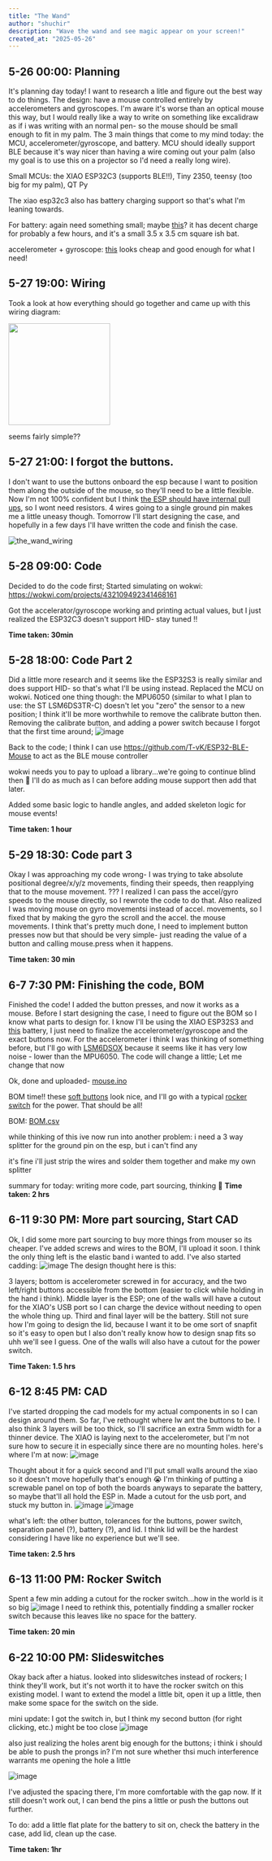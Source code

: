 ```yaml
---
title: "The Wand"
author: "shuchir"
description: "Wave the wand and see magic appear on your screen!"
created_at: "2025-05-26"
---
```


## 5-26 00:00: Planning
It's planning day today! I want to research a litle and figure out the best way to do things. The design: have a mouse controlled entirely by accelerometers and gyroscopes. I'm aware it's worse than an optical mouse this way, but I would really like a way to write on something like excalidraw as if i was writing with an normal pen- so the mouse should be small enough to fit in my palm. 
The 3 main things that come to my mind today: the MCU, accelerometer/gyroscope, and battery. MCU should ideally support BLE because it's way nicer than having a wire coming out your palm (also my goal is to use this on a projector so I'd need a really long wire). 

Small MCUs: the XIAO ESP32C3 (supports BLE!!), Tiny 2350, teensy (too big for my palm), QT Py

The xiao esp32c3 also has battery charging support so that's what I'm leaning towards.

For battery: again need something small; maybe [this](https://www.adafruit.com/product/1578)? it has decent charge for probably a few hours, and it's a small 3.5 x 3.5 cm square ish bat.

accelerometer + gyroscope: [this](https://www.adafruit.com/product/4503) looks cheap and good enough for what I need!

## 5-27 19:00: Wiring
Took a look at how everything should go together and came up with this wiring diagram:

<img src="https://github.com/user-attachments/assets/4648ec2f-9944-428a-95e8-c025d3546ca0" height="200">

seems fairly simple??

## 5-27 21:00: I forgot the buttons.
I don't want to use the buttons onboard the esp because I want to position them along the outside of the mouse, so they'll need to be a little flexible. Now I'm not 100% confident but I think [the ESP should have internal pull ups](https://www.espressif.com/sites/default/files/documentation/esp32-c3_datasheet_en.pdf), so I wont need resistors. 4 wires going to a single ground pin makes me a little uneasy though. Tomorrow I'll start designing the case, and hopefully in a few days I'll have written the code and finish the case.

![the_wand_wiring](https://github.com/user-attachments/assets/8c27124e-c10e-4aa7-a27c-d65dd706ca22)

## 5-28 09:00: Code
Decided to do the code first; Started simulating on wokwi: https://wokwi.com/projects/432109492341468161

Got the accelerator/gyroscope working and printing actual values, but I just realized the ESP32C3 doesn't support HID- stay tuned !!

**Time taken: 30min**

## 5-28 18:00: Code Part 2
Did a little more research and it seems like the ESP32S3 is really similar and does support HID- so that's what I'll be using instead. Replaced the MCU on wokwi. Noticed one thing though: the MPU6050 (similar to what I plan to use: the ST LSM6DS3TR-C) doesn't let you "zero" the sensor to a new position; I think it'll be more worthwhile to remove the calibrate button then. Removing the calibrate button, and adding a power switch because I forgot that the first time around;
![image](https://github.com/user-attachments/assets/e6ebb205-4455-4358-8faf-32a9c5a41aeb)

Back to the code; I think I can use https://github.com/T-vK/ESP32-BLE-Mouse to act as the BLE mouse controller

wokwi needs you to pay to upload a library...we're going to continue blind then 🤩
I'll do as much as I can before adding mouse support then add that later.

Added some basic logic to handle angles, and added skeleton logic for mouse events!

**Time taken: 1 hour**

## 5-29 18:30: Code part 3
Okay I was approaching my code wrong- I was trying to take absolute positional degree/x/y/z movements, finding their speeds, then reapplying that to the mouse movement. ??? I realized I can pass the accel/gyro speeds to the mouse directly, so I rewrote the code to do that. Also realized I was moving mouse on gyro movementsi instead of accel. movements, so I fixed that by making the gyro the scroll and the accel. the mouse movements. I think that's pretty much done, I need to implement button presses now but that should be very simple- just reading the value of a button and calling mouse.press when it happens.

**Time taken: 30 min**

## 6-7 7:30 PM: Finishing the code, BOM
Finished the code! I added the button presses, and now it works as a mouse. Before I start designing the case, I need to figure out the BOM so I know what parts to design for. I know I'll be using the XIAO ESP32S3 and [this](https://www.adafruit.com/product/4237) battery, I just need to finalize the accelerometer/gyroscope and the exact buttons now. For the accelerometer i think I was thinking of something before, but I'll go with [LSM6DSOX](https://www.adafruit.com/product/4438) because it seems like it has very low noise - lower than the MPU6050. The code will change a little; Let me change that now

Ok, done and uploaded- [mouse.ino](mouse.ino)

BOM time!! these [soft buttons](https://www.adafruit.com/product/3101) look nice, and I'll go with a typical [rocker switch](https://www.robotshop.com/products/sfe-on-off-rocker-switch?gQT=1) for the power. That should be all!

BOM: [BOM.csv](BOM.csv)

while thinking of this ive now run into another problem: i need a 3 way splitter for the ground pin on the esp, but i can't find any

it's fine i'll just strip the wires and solder them together and make my own splitter

summary for today: writing more code, part sourcing, thinking 🥺
**Time taken: 2 hrs**


## 6-11 9:30 PM: More part sourcing, Start CAD
Ok, I did some more part sourcing to buy more things from mouser so its cheaper. I've added screws and wires to the BOM, I'll upload it soon. I think the only thing left is the elastic band i wanted to add. I've also started cadding:
![image](https://github.com/user-attachments/assets/3976370a-b997-408e-b06b-18d34ff6ee76)
The design thought here is this:

3 layers; bottom is accelerometer screwed in for accuracy, and the two left/right buttons accessible from the bottom (easier to click while holding in the hand i think). Middle layer is the ESP; one of the walls will have a cutout for the XIAO's USB port so I can charge the device without needing to open the whole thing up. Third and final layer will be the battery. Still not sure how I'm going to design the lid, because I want it to be ome sort of snapfit so it's easy to open but I also don't really know how to design snap fits so uhh we'll see I guess. One of the walls will also have a cutout for the power switch. 

**Time Taken: 1.5 hrs**

## 6-12 8:45 PM: CAD
I've started dropping the cad models for my actual components in so I can design around them. So far, I've rethought where Iw ant the buttons to be. I also think 3 layers will be too thick, so I'll sacrifice an extra 5mm width for a thinner device. The XIAO is laying next to the accelerometer, but I'm not sure how to secure it in especially since there are no mounting holes. here's where I'm at now:
![image](https://github.com/user-attachments/assets/dbd57f68-b891-40fb-a7dd-4b4eb375fecf)

Thought about it for a quick second and I'll put small walls around the xiao so it doesn't move hopefully that's enough 😭 I'm thinking of putting a screwable panel on top of both the boards anyways to separate the battery, so maybe that'll all hold the ESP in. Made a cutout for the usb port, and stuck my button in.
![image](https://github.com/user-attachments/assets/176a38f6-c2b1-4a85-a316-7c186ccdf6ae) ![image](https://github.com/user-attachments/assets/36dc6012-ae49-4ca9-a31a-f41776359fb5)

what's left: the other button, tolerances for the buttons, power switch, separation panel (?), battery (?), and lid. I think lid will be the hardest considering I have like no experience but we'll see. 

**Time taken: 2.5 hrs**

## 6-13 11:00 PM: Rocker Switch
Spent a few min adding a cutout for the rocker switch...how in the world is it so big
![image](https://github.com/user-attachments/assets/25ad6c11-e2c9-46e8-a1b3-77f9a4218fc2)
I need to rethink this, potentially findding a smaller rocker switch because this leaves like no space for the battery.

**Time taken: 20 min**


## 6-22 10:00 PM: Slideswitches
Okay back after a hiatus. looked into slideswitches instead of rockers; I think they'll work, but it's not worth it to have the rocker switch on this existing model. I want to extend the model a little bit, open it up a little, then make some space for the switch on the side.

mini update: I got the switch in, but I think my second button (for right clicking, etc.) might be too close
![image](https://github.com/user-attachments/assets/53a76a39-5665-4e8b-a825-1442dd68c06e)

also just realizing the holes arent big enough for the buttons; i think i should be able to push the prongs in? I'm not sure whether thsi much interference warrants me opening the hole a little 

![image](https://github.com/user-attachments/assets/b3a04366-0f1a-485f-a940-10b12a617dea)

I've adjusted the spacing there, I'm more comfortable with the gap now. If it still doesn't work out, I can bend the pins a little or push the buttons out further.

To do: add a little flat plate for the battery to sit on, check the battery in the case, add lid, clean up the case.

**Time taken: 1hr**
